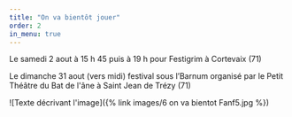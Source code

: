 ```yaml
---
title: "On va bientôt jouer"
order: 2
in_menu: true
---
```

Le samedi 2 aout à 15 h 45 puis à 19 h pour Festigrim à Cortevaix (71)

Le dimanche 31 aout (vers midi) festival sous l’Barnum organisé par le Petit Théâtre du Bat de l'âne à Saint Jean de Trézy (71)



![Texte décrivant l'image]({% link images/6 on va bientot Fanf5.jpg %}) 